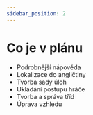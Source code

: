 ```yaml
---
sidebar_position: 2
---
```


# Co je v plánu

-	Podrobnější nápověda
-	Lokalizace do angličtiny
-	Tvorba sady úloh
-	Ukládání postupu hráče
-	Tvorba a správa tříd
- Úprava vzhledu